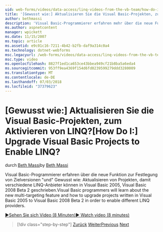 ```yaml
---
uid: web-forms/videos/data-access/linq-videos-from-the-vb-team/how-do-i-upgrade-visual-basic-projects-to-enable-linq
title: '[Gewusst wie:] Aktualisieren Sie die Visual Basic-Projekten, zum Aktivieren von LINQ? | Microsoft-Dokumentation'
author: bethmassi
description: 'Visual Basic-Programmierer erfahren mehr über die neue Funktion zur Festlegung von Zielversionen "und" Gewusst wie: Aktualisieren von Projekten in Visual Basic 2005 in Visual Basic 2008 Beta geschrieben...'
ms.author: aspnetcontent
manager: wpickett
ms.date: 11/15/2007
ms.topic: article
ms.assetid: e9c01c16-7211-4b42-b2fb-daf9a314c0a4
ms.technology: dotnet-webforms
msc.legacyurl: /web-forms/videos/data-access/linq-videos-from-the-vb-team/how-do-i-upgrade-visual-basic-projects-to-enable-linq
msc.type: video
ms.openlocfilehash: 8827f1ed1ca653ce43bbea949cf21b8ba5a6eda4
ms.sourcegitcommit: 953ff9ea4369f154d6fd0239599279ddd3280009
ms.translationtype: MT
ms.contentlocale: de-DE
ms.lasthandoff: 07/03/2018
ms.locfileid: "37379623"
---
```

<a name="how-do-i-upgrade-visual-basic-projects-to-enable-linq"></a><span data-ttu-id="0e0e8-104">[Gewusst wie:] Aktualisieren Sie die Visual Basic-Projekten, zum Aktivieren von LINQ?</span><span class="sxs-lookup"><span data-stu-id="0e0e8-104">[How Do I:] Upgrade Visual Basic Projects to Enable LINQ?</span></span>
====================
<span data-ttu-id="0e0e8-105">durch [Beth Massi](https://github.com/bethmassi)</span><span class="sxs-lookup"><span data-stu-id="0e0e8-105">by [Beth Massi](https://github.com/bethmassi)</span></span>

<span data-ttu-id="0e0e8-106">Visual Basic-Programmierer erfahren über die neue Funktion zur Festlegung von Zielversionen "und" Gewusst wie: Aktualisieren von Projekten, damit verschiedene LINQ-Anbieter können in Visual Basic 2005, Visual Basic 2008 Beta 2 geschrieben.</span><span class="sxs-lookup"><span data-stu-id="0e0e8-106">Visual Basic programmers will learn about the new multi-targeting feature and how to upgrade projects written in Visual Basic 2005 to Visual Basic 2008 Beta 2 in order to enable different LINQ providers.</span></span>

[<span data-ttu-id="0e0e8-107">&#9654;Sehen Sie sich Video (8 Minuten)</span><span class="sxs-lookup"><span data-stu-id="0e0e8-107">&#9654; Watch video (8 minutes)</span></span>](https://channel9.msdn.com/Blogs/ASP-NET-Site-Videos/how-do-i-upgrade-visual-basic-projects-to-enable-linq)

> [!div class="step-by-step"]
> <span data-ttu-id="0e0e8-108">[Zurück](how-do-i-perform-group-and-aggregate-queries.md)
> [Weiter](how-do-i-get-started-with-linq-to-xml.md)</span><span class="sxs-lookup"><span data-stu-id="0e0e8-108">[Previous](how-do-i-perform-group-and-aggregate-queries.md)
[Next](how-do-i-get-started-with-linq-to-xml.md)</span></span>
